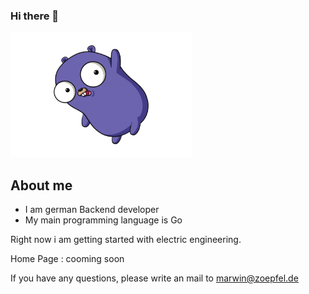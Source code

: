 ### Hi there 👋

<img src="iu.png"  width="290px" height="200px">

## About me
- I am german Backend developer
- My main programming language is Go

Right now i am getting started with electric engineering.

Home Page : cooming soon

If you have any questions, please write an mail to <a href="mailto: marwin@zoepfel.de">marwin@zoepfel.de</a>
